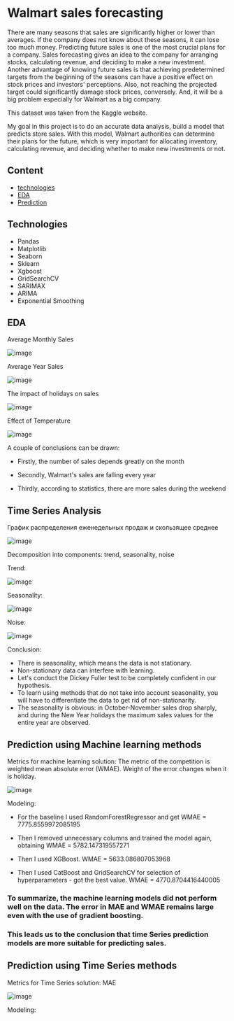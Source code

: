 # Walmart sales forecasting
There are many seasons that sales are significantly higher or lower than averages. If the company does not know about these seasons, it can lose too much money. Predicting future sales is one of the most crucial plans for a company. Sales forecasting gives an idea to the company for arranging stocks, calculating revenue, and deciding to make a new investment. Another advantage of knowing future sales is that achieving predetermined targets from the beginning of the seasons can have a positive effect on stock prices and investors' perceptions. Also, not reaching the projected target could significantly damage stock prices, conversely. And, it will be a big problem especially for Walmart as a big company.

This dataset was taken from the Kaggle website. 

My goal in this project is to do an accurate data analysis, build a model that predicts store sales. With this model, Walmart authorities can determine their plans for the future, which is very important for allocating inventory, calculating revenue, and deciding whether to make new investments or not.


## Content
- [technologies](#technologies)
- [EDA](#EDA)
- [Prediction](#Prediction)

## Technologies
- Pandas
- Matplotlib
- Seaborn
- Sklearn
- Xgboost
- GridSearchCV
- SARIMAX
- ARIMA
- Exponential Smoothing 


## EDA
Average Monthly Sales

![image](https://github.com/Anton4wave/Walmart-forecasting/assets/100091790/b3e07597-b6ad-42e6-aa82-3722af47bfa7)

Average Year Sales

![image](https://github.com/Anton4wave/Walmart-forecasting/assets/100091790/cf226b81-bad3-437f-97a3-9e1ff4106045)

The impact of holidays on sales

![image](https://github.com/Anton4wave/Walmart-forecasting/assets/100091790/64aa7e79-98ce-4ea6-bcc1-f50ba5bacb49)

Effect of Temperature

![image](https://github.com/Anton4wave/Walmart-forecasting/assets/100091790/e9dc97fc-722e-4ce3-b41f-f236c570f2c1)


A couple of conclusions can be drawn:

- Firstly, the number of sales depends greatly on the month

- Secondly, Walmart's sales are falling every year

- Thirdly, according to statistics, there are more sales during the weekend

## Time Series Analysis

График распределения еженедельных продаж и скользящее среднее 

![image](https://github.com/Anton4wave/Walmart-forecasting/assets/100091790/e2763b2d-69d7-46d9-9af9-82590ad5fcfb)

Decomposition into components: trend, seasonality, noise

Trend:

![image](https://github.com/Anton4wave/Walmart-forecasting/assets/100091790/3affa7a6-bf92-4a7b-a1b2-9713becab597)

Seasonality:

![image](https://github.com/Anton4wave/Walmart-forecasting/assets/100091790/a8f87908-f088-4f52-849b-a498be23996a)

Noise:

![image](https://github.com/Anton4wave/Walmart-forecasting/assets/100091790/b8803ba7-a586-423f-8a2a-5a4a9b10a591)

Conclusion:

- There is seasonality, which means the data is not stationary.
- Non-stationary data can interfere with learning.
- Let's conduct the Dickey Fuller test to be completely confident in our hypothesis.
- To learn using methods that do not take into account seasonality, you will have to differentiate the data to get rid of non-stationarity.
- The seasonality is obvious: in October-November sales drop sharply, and during the New Year holidays the maximum sales values for the entire year are observed.

## Prediction using Machine learning methods

Metrics for machine learning solution: The metric of the competition is weighted mean absolute error (WMAE). Weight of the error changes when it is holiday.

![image](https://github.com/Anton4wave/Walmart-forecasting/assets/100091790/174b5c63-27ee-45c3-bf17-e1a97a9a40d0)

Modeling:

- For the baseline I used RandomForestRegressor and get WMAE = 7775.8559972085195

- Then I removed unnecessary columns and trained the model again, obtaining WMAE = 5782.147319557271

- Then I used XGBoost. WMAE = 5633.086807053968

- Then I used CatBoost and GridSearchCV for selection of hyperparameters - got the best value. WMAE = 4770.8704416440005

### To summarize, the machine learning models did not perform well on the data. The error in MAE and WMAE remains large even with the use of gradient boosting.
### This leads us to the conclusion that time Series prediction models are more suitable for predicting sales.





## Prediction using Time Series methods

Metrics for Time Series solution: MAE

![image](https://github.com/Anton4wave/Walmart-forecasting/assets/100091790/3b5940c4-daf7-4ea3-a26d-991c5526fa4e)

Modeling:

